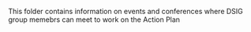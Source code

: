 This folder contains information on events and conferences where DSIG group memebrs can meet to work on the Action Plan
